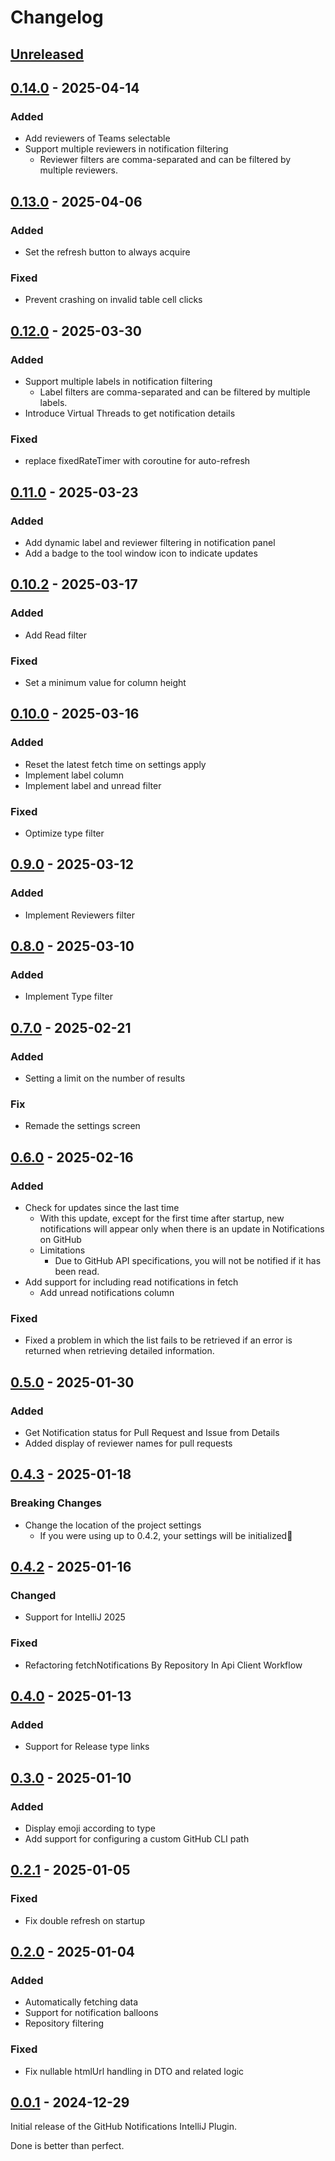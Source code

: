 <!-- Keep a Changelog guide -> https://keepachangelog.com -->

# Changelog

## [Unreleased]

## [0.14.0] - 2025-04-14

### Added

- Add reviewers of Teams selectable
- Support multiple reviewers in notification filtering
    - Reviewer filters are comma-separated and can be filtered by multiple reviewers.

## [0.13.0] - 2025-04-06

### Added

- Set the refresh button to always acquire

### Fixed

- Prevent crashing on invalid table cell clicks

## [0.12.0] - 2025-03-30

### Added

- Support multiple labels in notification filtering
  - Label filters are comma-separated and can be filtered by multiple labels.
- Introduce Virtual Threads to get notification details

### Fixed

- replace fixedRateTimer with coroutine for auto-refresh

## [0.11.0] - 2025-03-23

### Added

- Add dynamic label and reviewer filtering in notification panel
- Add a badge to the tool window icon to indicate updates

## [0.10.2] - 2025-03-17

### Added

- Add Read filter

### Fixed

- Set a minimum value for column height

## [0.10.0] - 2025-03-16

### Added

- Reset the latest fetch time on settings apply
- Implement label column
- Implement label and unread filter

### Fixed

- Optimize type filter

## [0.9.0] - 2025-03-12

### Added

- Implement Reviewers filter

## [0.8.0] - 2025-03-10

### Added

- Implement Type filter

## [0.7.0] - 2025-02-21

### Added

- Setting a limit on the number of results

### Fix

- Remade the settings screen

## [0.6.0] - 2025-02-16

### Added

- Check for updates since the last time
  - With this update, except for the first time after startup, new notifications will appear only when there is an update in Notifications on GitHub
  - Limitations
    - Due to GitHub API specifications, you will not be notified if it has been read.
- Add support for including read notifications in fetch
  - Add unread notifications column

### Fixed

- Fixed a problem in which the list fails to be retrieved if an error is returned when retrieving detailed information.

## [0.5.0] - 2025-01-30

### Added

- Get Notification status for Pull Request and Issue from Details
- Added display of reviewer names for pull requests

## [0.4.3] - 2025-01-18

### Breaking Changes

- Change the location of the project settings
  - If you were using up to 0.4.2, your settings will be initialized🙇

## [0.4.2] - 2025-01-16

### Changed

- Support for IntelliJ 2025

### Fixed

- Refactoring fetchNotifications By Repository In Api Client Workflow

## [0.4.0] - 2025-01-13

### Added

- Support for Release type links

## [0.3.0] - 2025-01-10

### Added

- Display emoji according to type
- Add support for configuring a custom GitHub CLI path

## [0.2.1] - 2025-01-05

### Fixed

- Fix double refresh on startup

## [0.2.0] - 2025-01-04

### Added

- Automatically fetching data
- Support for notification balloons
- Repository filtering

### Fixed

- Fix nullable htmlUrl handling in DTO and related logic

## [0.0.1] - 2024-12-29

Initial release of the GitHub Notifications IntelliJ Plugin.

Done is better than perfect.

[Unreleased]: https://github.com/naoyukik/intellij-plugin-github-notifications/compare/v0.14.0...HEAD
[0.14.0]: https://github.com/naoyukik/intellij-plugin-github-notifications/compare/v0.13.0...v0.14.0
[0.13.0]: https://github.com/naoyukik/intellij-plugin-github-notifications/compare/v0.12.0...v0.13.0
[0.12.0]: https://github.com/naoyukik/intellij-plugin-github-notifications/compare/v0.11.0...v0.12.0
[0.11.0]: https://github.com/naoyukik/intellij-plugin-github-notifications/compare/v0.10.2...v0.11.0
[0.10.2]: https://github.com/naoyukik/intellij-plugin-github-notifications/compare/v0.10.0...v0.10.2
[0.10.0]: https://github.com/naoyukik/intellij-plugin-github-notifications/compare/v0.9.0...v0.10.0
[0.9.0]: https://github.com/naoyukik/intellij-plugin-github-notifications/compare/v0.8.0...v0.9.0
[0.8.0]: https://github.com/naoyukik/intellij-plugin-github-notifications/compare/v0.7.0...v0.8.0
[0.7.0]: https://github.com/naoyukik/intellij-plugin-github-notifications/compare/v0.6.0...v0.7.0
[0.6.0]: https://github.com/naoyukik/intellij-plugin-github-notifications/compare/v0.5.0...v0.6.0
[0.5.0]: https://github.com/naoyukik/intellij-plugin-github-notifications/compare/v0.4.3...v0.5.0
[0.4.3]: https://github.com/naoyukik/intellij-plugin-github-notifications/compare/v0.4.2...v0.4.3
[0.4.2]: https://github.com/naoyukik/intellij-plugin-github-notifications/compare/v0.4.0...v0.4.2
[0.4.0]: https://github.com/naoyukik/intellij-plugin-github-notifications/compare/v0.3.0...v0.4.0
[0.3.0]: https://github.com/naoyukik/intellij-plugin-github-notifications/compare/v0.2.1...v0.3.0
[0.2.1]: https://github.com/naoyukik/intellij-plugin-github-notifications/compare/v0.2.0...v0.2.1
[0.2.0]: https://github.com/naoyukik/intellij-plugin-github-notifications/compare/v0.0.1...v0.2.0
[0.0.1]: https://github.com/naoyukik/intellij-plugin-github-notifications/commits/v0.0.1
